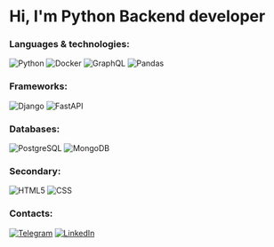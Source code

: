 # Hi, I'm Python Backend developer

### Languages & technologies:
![Python](https://img.shields.io/badge/-Python-090909?style=for-the-badge&logo=Python&logoColor=3776AB)
![Docker](https://img.shields.io/badge/-Docker-090909?style=for-the-badge&logo=Docker&logoColor=2496ED)
![GraphQL](https://img.shields.io/badge/-GraphQL-090909?style=for-the-badge&logo=GraphQL&logoColor=violet)
![Pandas](https://img.shields.io/badge/-Pandas-090909?style=for-the-badge&logo=Pandas&logoColor=fff5ee)

### Frameworks:
![Django](https://img.shields.io/badge/-Django-090909?style=for-the-badge&logo=Django&logoColor=092E20)
![FastAPI](https://img.shields.io/badge/-FastAPI-090909?style=for-the-badge&logo=FastAPI&logoColor=blue)

### Databases:
![PostgreSQL](https://img.shields.io/badge/-PostgreSQL-090909?style=for-the-badge&logo=PostgreSQL&logoColor=4169E1)
![MongoDB](https://img.shields.io/badge/-MongoDB-090909?style=for-the-badge&logo=MongoDB&logoColor=green)

### Secondary:
![HTML5](https://img.shields.io/badge/-HTML-090909?style=for-the-badge&logo=HTML5&logoColor=E34F26)
![CSS](https://img.shields.io/badge/-CSS-090909?style=for-the-badge&logo=CSS3&logoColor=1572B6)

### Contacts: 
[![Telegram](https://img.shields.io/badge/-Telegram-090909?style=for-the-badge&logo=telegram&logoColor=27A0D9)](https://t.me/anonymous_true)
[![LinkedIn](https://img.shields.io/badge/-LinkedIn-090909?style=for-the-badge&logo=linkedin&logoColor=007BB6)](https://www.linkedin.com/in/rodkir)

